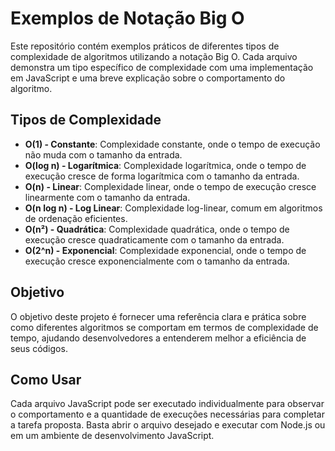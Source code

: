 # Exemplos de Notação Big O

Este repositório contém exemplos práticos de diferentes tipos de complexidade de algoritmos utilizando a notação Big O. Cada arquivo demonstra um tipo específico de complexidade com uma implementação em JavaScript e uma breve explicação sobre o comportamento do algoritmo.

## Tipos de Complexidade

- **O(1) - Constante**: Complexidade constante, onde o tempo de execução não muda com o tamanho da entrada.
- **O(log n) - Logarítmica**: Complexidade logarítmica, onde o tempo de execução cresce de forma logarítmica com o tamanho da entrada.
- **O(n) - Linear**: Complexidade linear, onde o tempo de execução cresce linearmente com o tamanho da entrada.
- **O(n log n) - Log Linear**: Complexidade log-linear, comum em algoritmos de ordenação eficientes.
- **O(n²) - Quadrática**: Complexidade quadrática, onde o tempo de execução cresce quadraticamente com o tamanho da entrada.
- **O(2^n) - Exponencial**: Complexidade exponencial, onde o tempo de execução cresce exponencialmente com o tamanho da entrada.

## Objetivo
O objetivo deste projeto é fornecer uma referência clara e prática sobre como diferentes algoritmos se comportam em termos de complexidade de tempo, ajudando desenvolvedores a entenderem melhor a eficiência de seus códigos.

## Como Usar
Cada arquivo JavaScript pode ser executado individualmente para observar o comportamento e a quantidade de execuções necessárias para completar a tarefa proposta. Basta abrir o arquivo desejado e executar com Node.js ou em um ambiente de desenvolvimento JavaScript.
